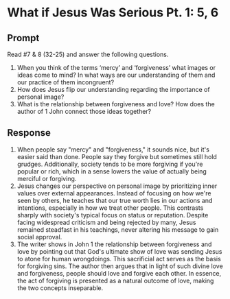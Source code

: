 # What if Jesus Was Serious Pt. 1: 5, 6

## Prompt

Read #7 & 8 (32-25) and answer the following questions.

1. When you think of the terms ‘mercy’ and ‘forgiveness’ what images or ideas come to mind? In what ways are our understanding of them and our practice of them incongruent?
2. How does Jesus flip our understanding regarding the importance of personal image?
3. What is the relationship between forgiveness and love? How does the author of 1 John connect those ideas together?  

## Response

1. When people say "mercy" and "forgiveness," it sounds nice, but it's easier said than done. People say they forgive but sometimes still hold grudges. Additionally, society tends to be more forgiving if you're popular or rich, which in a sense lowers the value of actually being merciful or forgiving.
2. Jesus changes our perspective on personal image by prioritizing inner values over external appearances. Instead of focusing on how we're seen by others, he teaches that our true worth lies in our actions and intentions, especially in how we treat other people. This contrasts sharply with society's typical focus on status or reputation. Despite facing widespread criticism and being rejected by many, Jesus remained steadfast in his teachings, never altering his message to gain social approval.
3. The writer shows in John 1 the relationship between forgiveness and love by pointing out that God's ultimate show of love was sending Jesus to atone for human wrongdoings. This sacrificial act serves as the basis for forgiving sins. The author then argues that in light of such divine love and forgiveness, people should love and forgive each other. In essence, the act of forgiving is presented as a natural outcome of love, making the two concepts inseparable.
